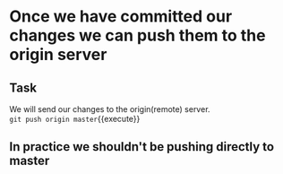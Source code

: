 # Once we have committed our changes we can push them to the origin server

## Task

We will send our changes to the origin(remote) server.  
`git push origin master`{{execute}}  

## In practice we shouldn't be pushing directly to master
